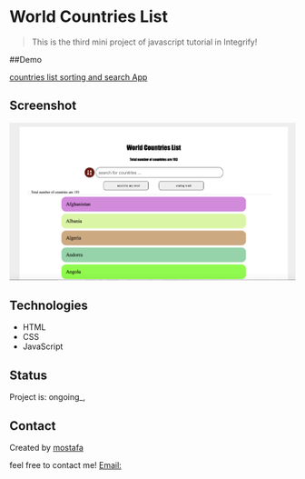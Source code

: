 # World Countries List

> This is the third mini project of javascript tutorial in Integrify!

##Demo

[countries list sorting and search App](https://mostafain.github.io/countriesList_miniProject/WorldCountriesListIndex.html)

## Screenshot

![Example screenshot](countriesList_Screenshot.png)

## Technologies

- HTML
- CSS
- JavaScript

## Status

Project is: ongoing_,


## Contact

Created by [mostafa](https://github.mostafaIn.com) 

feel free to contact me!
[Email:](mostafa.hazareh@integrify.io)
